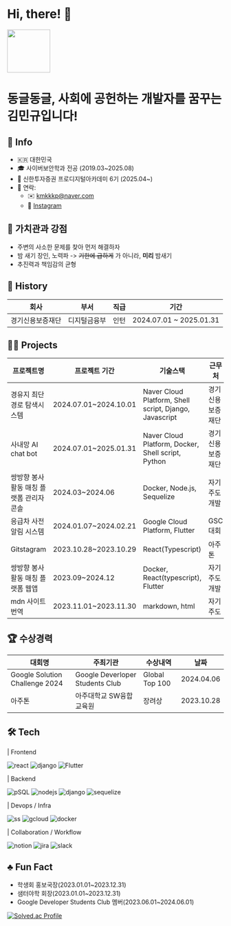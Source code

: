 # Hi, there! 👋 
<img src = "https://i.namu.wiki/i/yiTFRsku4ghNaoaPDoqHpN05W2SZo7PIn9Z7ZQEXq8kb8EQPgRiGrR2h04hQqcmPCGYKuwxc-Xb3En0aknpGUQ.webp" height="100">

# 동글동글, 사회에 공헌하는 개발자를 꿈꾸는 김민규입니다!

## 💁 Info
- 🇰🇷 대한민국
- 🎓 사이버보안학과 전공 (2019.03~2025.08)
- 🌱 신한투자증권 프로디지털아카데미 6기 (2025.04~)
- 🤙 연락:
  - ✉️ kmkkkp@naver.com
  - 🛜 [Instagram](https://www.instagram.com/min_q9_/)

## 💪 가치관과 강점
- 주변의 사소한 문제를 찾아 먼저 해결하자
- 밤 새기 장인, 노력파 -> ~~기한에 급하게~~ 가 아니라, **미리** 밤새기
- 추진력과 책임감의 균형

## 📜 History

<table>
  <thead>
    <tr>
      <th>회사</th>
      <th>부서</th>
      <th>직급</th>
      <th>기간</th>
    </tr>
  </thead>
  <tbody>
    <tr>
      <td>경기신용보증재단</td>
      <td>디지털금융부</td>
      <td>인턴</td>
      <td>2024.07.01 ~ 2025.01.31</td>
    </tr>
  </tbody>
</table>


## 🧑‍💻 Projects

<table>
  <thead>
    <tr>
      <th>프로젝트명</th>
      <th>프로젝트 기간</th>
      <th>기술스택</th>
      <th>근무처</th>
    </tr>
  </thead>
  <tbody>
    <tr>
      <td>경유지 최단경로 탐색시스템</td>
      <td>2024.07.01~2024.10.01</td>
      <td>Naver Cloud Platform, Shell script, Django, Javascript</td>
      <td>경기신용보증재단</td>
    </tr>
    <tr>
      <td>사내망 AI chat bot</td>
      <td>2024.07.01~2025.01.31</td>
      <td>Naver Cloud Platform, Docker, Shell script, Python</td>
      <td>경기신용보증재단</td>
    </tr>
    <tr>
      <td>쌍방향 봉사활동 매칭 플랫폼 관리자 콘솔</td>
      <td>2024.03~2024.06</td>
      <td>Docker, Node.js, Sequelize</td>
      <td>자기주도개발</td>
    </tr>
    <tr>
      <td>응급차 사전 알림 시스템</td>
      <td>2024.01.07~2024.02.21</td>
      <td>Google Cloud Platform, Flutter</td>
      <td>GSC 대회</td>
    </tr>
    <tr>
      <td>Gitstagram</td>
      <td>2023.10.28~2023.10.29</td>
      <td>React(Typescript)</td>
      <td>아주톤</td>
    </tr>
    <tr>
      <td>쌍방향 봉사활동 매칭 플랫폼 웹앱</td>
      <td>2023.09~2024.12</td>
      <td>Docker, React(typescript), Flutter</td>
      <td>자기주도개발</td>
    </tr>
    <tr>
      <td>mdn 사이트 번역</td>
      <td>2023.11.01~2023.11.30</td>
      <td>markdown, html</td>
      <td>자기주도</td>
    </tr>
  </tbody>
</table>


## 🏆 수상경력
<table>
  <thead>
    <tr>
      <th>대회명</th>
      <th>주최기관</th>
      <th>수상내역</th>
      <th>날짜</th>
    </tr>
  </thead>
  <tbody>
    <tr>
      <td>Google Solution Challenge 2024</td>
      <td>Google Deverloper Students Club</td>
      <td>Global Top 100</td>
      <td>2024.04.06</td>
    </tr>
    <tr>
      <td>아주톤</td>
      <td>아주대학교 SW융합교육원</td>
      <td>장려상</td>
      <td>2023.10.28</td>
    </tr>
  </tbody>
</table>

## 🛠️ Tech

| Frontend

![react](https://img.shields.io/badge/React-20232A?style=for-the-badge&logo=react&logoColor=61DAFB)
![django](https://img.shields.io/badge/Django-092E20?style=for-the-badge&logo=django&logoColor=white)
![Flutter](https://img.shields.io/badge/Flutter-02569B?style=for-the-badge&logo=flutter&logoColor=white)

| Backend

![pSQL](https://img.shields.io/badge/PostgreSQL-316192?style=for-the-badge&logo=postgresql&logoColor=white)
![nodejs](https://img.shields.io/badge/Node.js-43853D?style=for-the-badge&logo=node.js&logoColor=white)
![django](https://img.shields.io/badge/Django-092E20?style=for-the-badge&logo=django&logoColor=white)
![sequelize](https://img.shields.io/badge/Sequelize-52B0E7?style=for-the-badge&logo=Sequelize&logoColor=white)

| Devops / Infra

![ss](https://img.shields.io/badge/Shell_Script-121011?style=for-the-badge&logo=gnu-bash&logoColor=white)
![gcloud](https://img.shields.io/badge/Google_Cloud-4285F4?style=for-the-badge&logo=google-cloud&logoColor=white)
![docker](https://img.shields.io/badge/docker-%230db7ed.svg?style=for-the-badge&logo=docker&logoColor=white)

| Collaboration / Workflow

![notion](https://img.shields.io/badge/Notion-000000?style=for-the-badge&logo=notion&logoColor=white)
![jira](https://img.shields.io/badge/Jira-0052CC?style=for-the-badge&logo=Jira&logoColor=white)
![slack](https://img.shields.io/badge/Slack-4A154B?style=for-the-badge&logo=slack&logoColor=white)


## ♣️ Fun Fact
- 학생회 홍보국장(2023.01.01~2023.12.31)
- 샘터야학 회장(2023.01.01~2023.12.31)
- Google Developer Students Club 멤버(2023.06.01~2024.06.01)

[![Solved.ac Profile](http://mazassumnida.wtf/api/v2/generate_badge?boj=kmkkkp)](https://solved.ac/kmkkkp/)
